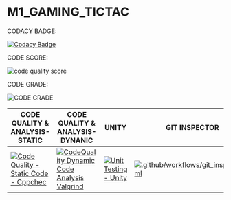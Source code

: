 # M1_GAMING_TICTAC

CODACY BADGE:

[![Codacy Badge](https://app.codacy.com/project/badge/Grade/9fd56eff452444a29d6db65314dd7337)](https://www.codacy.com/gh/vin099/M1_GAMING_TICTAC/dashboard?utm_source=github.com&amp;utm_medium=referral&amp;utm_content=vin099/M1_GAMING_TICTAC&amp;utm_campaign=Badge_Grade)

CODE SCORE:

![code quality score](https://api.codiga.io/project/30000/score/svg)

CODE GRADE:

![CODE GRADE](https://api.codiga.io/project/30000/status/svg)

| CODE QUALITY & ANALYSIS-STATIC                                                                                                                                                                                                	| CODE QUALITY & ANALYSIS-DYNANIC                                                                                                                                                                                                           	| UNITY                                                                                                                                                                                                         	| GIT INSPECTOR                                                                                                                                                                                                                             	| BUILD                                                                                                                                                                                                            	|
|-------------------------------------------------------------------------------------------------------------------------------------------------------------------------------------------------------------------------------	|-------------------------------------------------------------------------------------------------------------------------------------------------------------------------------------------------------------------------------------------	|---------------------------------------------------------------------------------------------------------------------------------------------------------------------------------------------------------------	|-------------------------------------------------------------------------------------------------------------------------------------------------------------------------------------------------------------------------------------------	|------------------------------------------------------------------------------------------------------------------------------------------------------------------------------------------------------------------	|
| [![Code Quality - Static Code - Cppchec](https://github.com/vin099/M1_GAMING_TICTAC/actions/workflows/c-cpp.yml/badge.svg)](https://github.com/vin099/M1_GAMING_TICTAC/actions/workflows/c-cpp.yml)  | [![CodeQuality Dynamic Code Analysis Valgrind](https://github.com/vin099/M1_GAMING_TICTAC/actions/workflows/valgrind.yml/badge.svg)](https://github.com/vin099/M1_GAMING_TICTAC/actions/workflows/valgrind.yml)  | [![Unit Testing - Unity](https://github.com/vin099/M1_GAMING_TICTAC/actions/workflows/unity.yml/badge.svg)](https://github.com/vin099/M1_GAMING_TICTAC/actions/workflows/unity.yml)  | [![.github/workflows/git_inspector.yml](https://github.com/vin099/M1_GAMING_TICTAC/actions/workflows/git_inspector.yml/badge.svg)](https://github.com/vin099/M1_GAMING_TICTAC/actions/workflows/git_inspector.yml)  | [![C/C++ CI - Build Status](https://github.com/vin099/M1_GAMING_TICTAC/actions/workflows/linux.yml/badge.svg)](https://github.com/vin099/M1_GAMING_TICTAC/actions/workflows/linux.yml)  |







